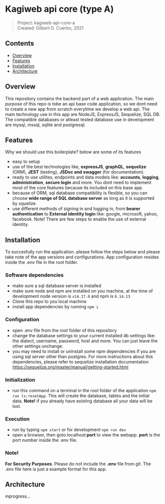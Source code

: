 # Kagiweb api core (type A)
 > Project: kagiweb-api-core-a  
 > Created: Gilbert D. Cuerbo, 2021


## Contents  
- [Overview](#overview)
- [Features](#features)
- [Installation](#installation)
- [Architecture](#architecture)


## Overview
This repository contains the backend part of a web application. The main purpose of this repo is tobe an api
base code application, so we dont need to create a new app from scratch everytime we develop a web api. The main
technology use in this app are NodeJS, ExpressJS, Sequelize, SQL DB. The compatible databases or atleast tested
database use in development are mysql, mssql, sqlite and postgresql.


## Features
Why we should use this boilerplate? below are some of its features
- easy to setup
- use of the best technologies like, **expressJS**, **graphQL**, **sequelize** (ORM), **JEST** (testing), **JSDoc and
  swagger** (for documentation).
- ready to use utilites, endpoints and data models like: **accounts**, **logging**, **administration**,
  **secure login** and more. You dont need to implement most of the core features because its included
  on this base app.
- because of ORM, sql database compatibility is flexible, so you can choose **wide range of SQL database server**
  as long as it is supported by squelize.
- use different methods of signing in and logging in, from **bearer authentication** to **External identity login**
  like: google, microsoft, yahoo, facebook. Note! There are few steps to enable the use of external identity.


## Installation
To succesfully run the application. please follow the steps below and please take note of the app versions
and configurations. App configuration resides inside the .env file in the root folder.

### Software dependencies
- make sure a sql database server is installed
- make sure node and npm are installed on you machine, at the time of development node version
  is `v14.17.0` and npm is `6.14.13`
- Clone this repo to you local machine
- install app dependencies by running `npm i`
 
### Configuration
- open .env file from the root folder of this repository
- change the database settings to your current installed db settings like: the dialect, username, password,
  host and more. You can just leave the other settings unchange.
- you may need to install or uninstall some npm dependencies if you are using sql server other than postgres.
  For more instructions about this dependencies, please refer to sequelize installation documentation
  https://sequelize.org/master/manual/getting-started.html
  
### Initialization
- run this command on a terminal in the root folder of the application ```npm run ls:resetApp```. This will
  create the database, tables and the initial data. **Note!** if you already have existing database all your
  data will be lost.

### Execution
- run by typing `npm start` or for development `npm run dev`
- open a browser, then goto localhost:**port** to view the webapp. **port** is the port number inside the
  .env file.

### Note!
**For Security Purposes**. Please do not include the **.env** file from git. The .env file here is
just a example format for this app.


## Architecture
inprogress...